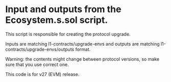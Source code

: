 # Input and outputs from the Ecosystem.s.sol script.

This script is responsible for creating the protocol upgrade.

Inputs are matching l1-contracts/upgrade-envs and outputs are matching l1-contracts/upgrade-envs/outputs format.

Warning: the contents might change between protocol versions, so make sure that you use correct one.

This code is for v27 (EVM) release.
